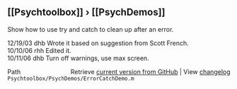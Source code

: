 ## [[Psychtoolbox]] &#8250; [[PsychDemos]]

  
Show how to use try and catch to clean up after an error.  
  
12/19/03  dhb  Wrote it based on suggestion from Scott French.  
10/10/06  rhh  Edited it.  
10/11/06    dhb   Turn off warnings, use max screen.  




<div class="code_header" style="text-align:right;">
  <span style="float:left;">Path&nbsp;&nbsp;</span> <span class="counter">Retrieve <a href=
  "https://raw.github.com/Psychtoolbox-3/Psychtoolbox-3/beta/Psychtoolbox/PsychDemos/ErrorCatchDemo.m">current version from GitHub</a> | View <a href=
  "https://github.com/Psychtoolbox-3/Psychtoolbox-3/commits/beta/Psychtoolbox/PsychDemos/ErrorCatchDemo.m">changelog</a></span>
</div>
<div class="code">
  <code>Psychtoolbox/PsychDemos/ErrorCatchDemo.m</code>
</div>


